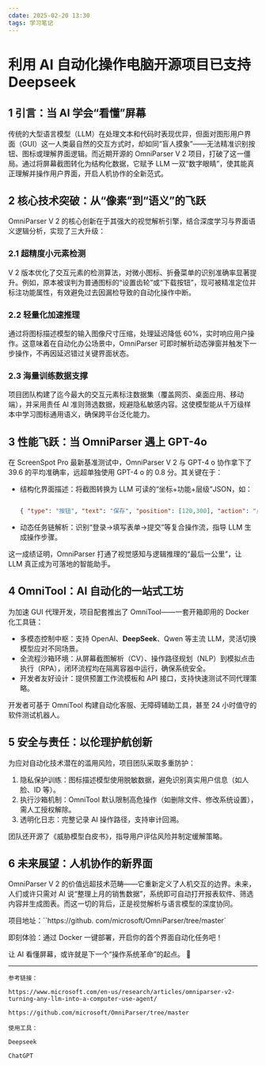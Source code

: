 ```yaml
---
cdate: 2025-02-20 13:30
tags: 学习笔记 
---
```


# 利用 AI 自动化操作电脑开源项目已支持 Deepseek

## 1 引言：当 AI 学会“看懂”屏幕

传统的大型语言模型（LLM）在处理文本和代码时表现优异，但面对图形用户界面（GUI）这一人类最自然的交互方式时，却如同“盲人摸象”——无法精准识别按钮、图标或理解界面逻辑。而近期开源的 OmniParser V 2 项目，打破了这一僵局。通过将屏幕截图转化为结构化数据，它赋予 LLM 一双“数字眼睛”，使其能真正理解并操作用户界面，开启人机协作的全新范式。

## 2 核心技术突破：从“像素”到“语义”的飞跃

OmniParser V 2 的核心创新在于其强大的视觉解析引擎，结合深度学习与界面语义逻辑分析，实现了三大升级：

### 2.1 超精度小元素检测

   V 2 版本优化了交互元素的检测算法，对微小图标、折叠菜单的识别准确率显著提升。例如，原本被误判为普通图标的“设置齿轮”或“下载按钮”，现可被精准定位并标注功能属性，有效避免过去因漏检导致的自动化操作中断。
   
### 2.2 轻量化加速推理

   通过将图标描述模型的输入图像尺寸压缩，处理延迟降低 60%，实时响应用户操作。这意味着在自动化办公场景中，OmniParser 可即时解析动态弹窗并触发下一步操作，不再因延迟错过关键界面状态。
   
### 2.3 海量训练数据支撑

   项目团队构建了迄今最大的交互元素标注数据集（覆盖网页、桌面应用、移动端），并采用责任 AI 准则筛选数据，规避隐私敏感内容。这使模型能从千万级样本中学习图标通用语义，确保跨平台泛化能力。

## 3 性能飞跃：当 OmniParser 遇上 GPT-4o

在 ScreenSpot Pro 最新基准测试中，OmniParser V 2 与 GPT-4 o 协作拿下了 39.6 的平均准确率，远超单独使用 GPT-4 o 的 0.8 分。其关键在于：

- 结构化界面描述：将截图转换为 LLM 可读的“坐标+功能+层级”JSON，如：

  ```json

  { "type": "按钮", "text": "保存", "position": [120,300], "action": "点击" } 

  ```
  
- 动态任务链解析：识别“登录→填写表单→提交”等复合操作流，指导 LLM 生成操作步骤。

这一成绩证明，OmniParser 打通了视觉感知与逻辑推理的“最后一公里”，让 LLM 真正成为可落地的智能助手。

## 4 OmniTool：AI 自动化的一站式工坊

为加速 GUI 代理开发，项目配套推出了 OmniTool——一套开箱即用的 Docker 化工具链：

- 多模态控制中枢：支持 OpenAI、**DeepSeek**、Qwen 等主流 LLM，灵活切换模型应对不同场景。
- 全流程沙箱环境：从屏幕截图解析（CV）、操作路径规划（NLP）到模拟点击执行（RPA），闭环流程均在隔离容器中运行，确保系统安全。
- 开发者友好设计：提供预置工作流模板和 API 接口，支持快速测试不同代理策略。

开发者可基于 OmniTool 构建自动化客服、无障碍辅助工具，甚至 24 小时值守的软件测试机器人。

## 5 安全与责任：以伦理护航创新

为应对自动化技术潜在的滥用风险，项目团队采取多重防护：

1. 隐私保护训练：图标描述模型使用脱敏数据，避免识别真实用户信息（如人脸、ID 等）。
2. 执行沙箱机制：OmniTool 默认限制高危操作（如删除文件、修改系统设置），需人工授权解除。
3. 透明化日志：完整记录 AI 操作路径，支持审计回溯。

团队还开源了《威胁模型白皮书》，指导用户评估风险并制定缓解策略。

## 6 未来展望：人机协作的新界面

OmniParser V 2 的价值远超技术范畴——它重新定义了人机交互的边界。未来，人们或许只需对 AI 说“整理上月的销售数据”，系统即可自动打开报表软件、筛选内容并生成图表。而这一切的背后，正是视觉解析与语言模型的深度协同。

项目地址：``https://github. com/microsoft/OmniParser/tree/master`

即刻体验：通过 Docker 一键部署，开启你的首个界面自动化任务吧！

让 AI 看懂屏幕，或许就是下一个“操作系统革命”的起点。 🚀

---

```
参考链接：

https://www.microsoft.com/en-us/research/articles/omniparser-v2-turning-any-llm-into-a-computer-use-agent/

https://github.com/microsoft/OmniParser/tree/master

使用工具：

Deepseek

ChatGPT
```